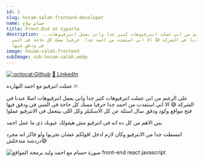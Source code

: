 ```yaml
---
id: 1
slug: hosam-salah-frontend-developer
name: حسام صلاح
title: Front-End at Cyparta
description: ...على الرغنم من اني عملت انترفيوهات كتير جدا واني بعمل انترفيوهات
  اصلا عندنا في الشركة 😅 الا اني استفدت من احمد جدا  حرفيا مسك كل حاجة فى السي
  في ودقق فيها
image: hosam-salah-frontend
subImage: sub-hosam-salah.webp
---
```

[![:octocat:](https://github.githubassets.com/images/icons/emoji/octocat.png ":octocat:")Github](https://github.com/hosam8081?tab=repositories)
 [👔 LinkedIn](https://www.linkedin.com/in/hosam8081/)

عملت انترفيو مع احمد النهارده 🔥

على الرغنم من اني عملت انترفيوهات كتير جدا واني بعمل انترفيوهات اصلا عندنا في الشركة 😅
الا اني استفدت من احمد جدا 
حرفيا مسك كل حاجة فى السي في ودقق فيها 
فتح مواقع وكود ودقق 
سال اسئلة عن كل الاسكيلز 
وكل اللى بيتعمل فى الانترفيو عملوا  

بس الاهم من كل ده انه فى انترفيو مش هيقولك عيوبك ذي ما عمل احمد 

اتبسطت جدا من الانترفيو وكان لازم ادخل اقولكم عشان تجربوا 
ولو فاكر انه مجرد دردشة متدخلش😅

![صورة حسام مع احمد وليد برمجة المواقع front-end react javascript](https://res.cloudinary.com/drcfigqqr/image/upload/v1688822227/z-hosam_icf2w1.webp "صورة حسام مع احمد وليد برمجة المواقع front-end react javascript")